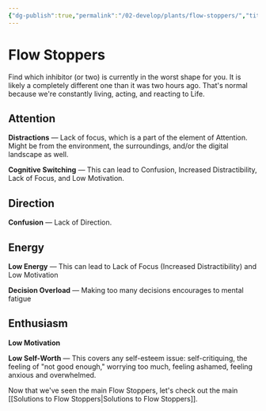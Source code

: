 ```yaml
---
{"dg-publish":true,"permalink":"/02-develop/plants/flow-stoppers/","title":"Flow Stoppers - Identifying and Overcoming Barriers to Optimal Experience","tags":["flow-psychology","productivity","attention-management","optimal-experience","performance-barriers"],"created":"2025-01-01"}
---
```



# Flow Stoppers

Find which inhibitor (or two) is currently in the worst shape for you. It is likely a completely different one than it was two hours ago. That's normal because we're constantly living, acting, and reacting to Life.

## Attention
**Distractions** — Lack of focus, which is a part of the element of Attention. Might be from the environment, the surroundings, and/or the digital landscape as well.

**Cognitive Switching** — This can lead to Confusion, Increased Distractibility, Lack of Focus, and Low Motivation.

## Direction
**Confusion** — Lack of Direction.

## Energy
**Low Energy** — This can lead to Lack of Focus (Increased Distractibility) and Low Motivation

**Decision Overload** — Making too many decisions encourages to mental fatigue

## Enthusiasm
**Low Motivation**

**Low Self-Worth** — This covers any self-esteem issue: self-critiquing, the feeling of "not good enough," worrying too much, feeling ashamed, feeling anxious and overwhelmed.

Now that we've seen the main Flow Stoppers, let's check out the main [[Solutions to Flow Stoppers\|Solutions to Flow Stoppers]].
